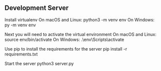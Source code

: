 ## Development Server
Install virtualenv
On macOS and Linux:
    python3 -m venv env
On Windows:
    py -m venv env

Next you will need to activate the virtual environment
On macOS and Linux:
    source env/bin/activate
On Windows:
    .\env\Scripts\activate

Use pip to install the requirements for the server
    pip install -r requirements.txt

Start the server
    python3 server.py